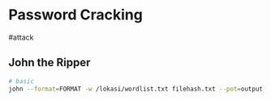 # Password Cracking
#attack 

## John the Ripper
```sh
# basic
john --format=FORMAT -w /lokasi/wordlist.txt filehash.txt --pot=output.txt
```